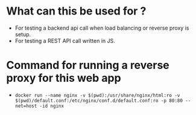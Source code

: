 # What can this be used for ?

- For testing a backend api call when load balancing or reverse proxy is setup.
- For testing a REST API call written in JS.

# Command for running a reverse proxy for this web app
- `docker run --name nginx -v $(pwd):/usr/share/nginx/html:ro -v $(pwd)/default.conf:/etc/nginx/conf.d/default.conf:ro -p 80:80 --net=host -id nginx`
